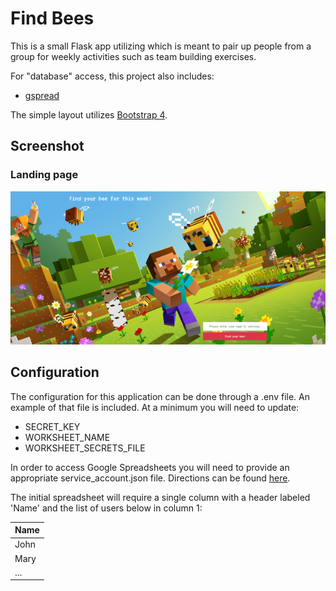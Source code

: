 # Find Bees

This is a small Flask app utilizing which is meant to pair up people from a group for weekly activities such as team building exercises.

For "database" access, this project also includes:

- [gspread](https://gspread.readthedocs.io/)

The simple layout utilizes [Bootstrap 4](https://getbootstrap.com/).

## Screenshot

### Landing page

![Landing Screenshot](images/landing.png?raw-true)

## Configuration

The configuration for this application can be done through a .env file.  An example of that file is included.  At a minimum you will need to update:

- SECRET_KEY
- WORKSHEET_NAME
- WORKSHEET_SECRETS_FILE

In order to access Google Spreadsheets you will need to provide an appropriate service_account.json file.  Directions can be found [here](https://gspread.readthedocs.io/en/latest/oauth2.html#for-bots-using-service-account).

The initial spreadsheet will require a single column with a header labeled 'Name' and the list of users below in column 1:

|Name|
|---|
|John|
|Mary|
|...|
